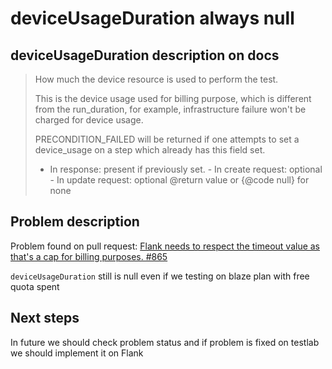 # deviceUsageDuration always null

## deviceUsageDuration description on docs

> How much the device resource is used to perform the test.
>  
> This is the device usage used for billing purpose, which is different from the run_duration,
> for example, infrastructure failure won't be charged for device usage.
>  
> PRECONDITION_FAILED will be returned if one attempts to set a device_usage on a step which
> already has this field set.
>  
> - In response: present if previously set. - In create request: optional - In update request:
> optional
> @return value or {@code null} for none

## Problem description

Problem found on pull request: [Flank needs to respect the timeout value as that's a cap for billing purposes. #865](https://github.com/Flank/flank/pull/865)

`deviceUsageDuration` still is null even if we testing on blaze plan with free quota spent

## Next steps

In future we should check problem status and if problem is fixed on testlab we should implement it on Flank
